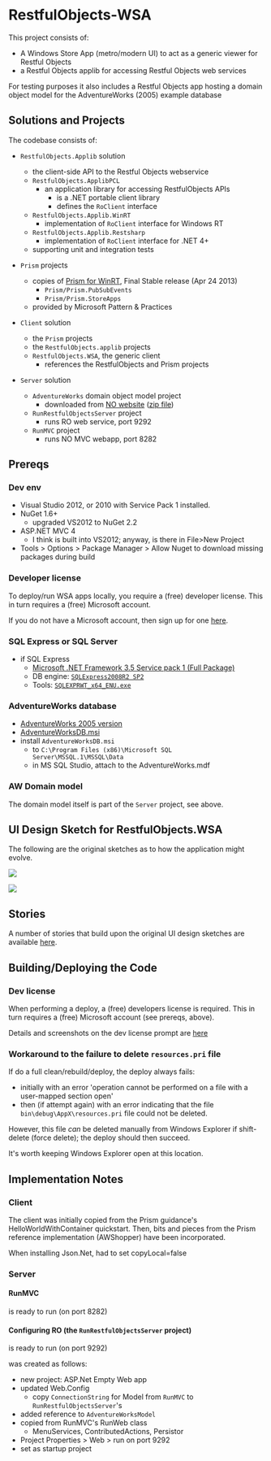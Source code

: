 RestfulObjects-WSA
==================

This project consists of:

* A Windows Store App (metro/modern UI) to act as a generic viewer for Restful Objects
* a Restful Objects applib for accessing Restful Objects web services

For testing purposes it also includes a Restful Objects app hosting a domain object model for the AdventureWorks (2005) example database


## Solutions and Projects

The codebase consists of:

* `RestfulObjects.Applib` solution
   - the client-side API to the Restful Objects webservice
   - `RestfulObjects.ApplibPCL`
      - an application library for accessing RestfulObjects APIs
         - is a .NET portable client library
         - defines the `RoClient` interface
   - `RestfulObjects.Applib.WinRT`
      - implementation of `RoClient` interface for Windows RT
   - `RestfulObjects.Applib.Restsharp`
      - implementation of `RoClient` interface for .NET 4+
   - supporting unit and integration tests

* `Prism` projects
   - copies of [Prism for WinRT](http://prismwindowsruntime.codeplex.com/releases), Final Stable release (Apr 24 2013)
     - `Prism/Prism.PubSubEvents`
     - `Prism/Prism.StoreApps`
   - provided by Microsoft Pattern & Practices   

* `Client` solution
   - the `Prism` projects
   - the `RestfulObjects.applib` projects
   - `RestfulObjects.WSA`, the generic client
      - references the RestfulObjects and Prism projects

* `Server` solution
   - `AdventureWorks` domain object model project
      - downloaded from [NO website](http://nakedobjects.codeplex.com/releases/view/100899) ([zip file](http://nakedobjects.codeplex.com/downloads/get/609253))
   - `RunRestfulObjectsServer` project
      - runs RO web service, port 9292
   - `RunMVC` project
      - runs NO MVC webapp, port 8282


## Prereqs

### Dev env
- Visual Studio 2012, or 2010 with Service Pack 1 installed.
- NuGet 1.6+
  - upgraded VS2012 to NuGet 2.2
- ASP.NET MVC 4
  - I think is built into VS2012; anyway, is there in File>New Project
- Tools > Options > Package Manager > Allow Nuget to download missing packages during build


### Developer license

To deploy/run WSA apps locally, you require a (free) developer license.  This in turn requires a (free) Microsoft account.

If you do not have a Microsoft account, then sign up for one [here](https://signup.live.com/signup.aspx?lic=1).



### SQL Express or SQL Server

* if SQL Express
  - [Microsoft .NET Framework 3.5 Service pack 1 (Full Package)](http://www.microsoft.com/en-gb/download/details.aspx?id=25150)
  - DB engine: [`SQLExpress2008R2 SP2`](http://www.microsoft.com/en-gb/download/details.aspx?id=30438)
  - Tools: [`SQLEXPRWT_x64_ENU.exe`](http://download.microsoft.com/download/0/4/B/04BE03CD-EAF3-4797-9D8D-2E08E316C998/SQLEXPRWT_x64_ENU.exe)

### AdventureWorks database
- [AdventureWorks 2005 version](http://msftdbprodsamples.codeplex.com/releases/view/4004)
- [AdventureWorksDB.msi](http://msftdbprodsamples.codeplex.com/downloads/get/11753)
- install `AdventureWorksDB.msi`
  - to `C:\Program Files (x86)\Microsoft SQL Server\MSSQL.1\MSSQL\Data`
  - in MS SQL Studio, attach to the AdventureWorks.mdf

### AW Domain model

The domain model itself is part of the `Server` project, see above.

## UI Design Sketch for RestfulObjects.WSA

The following are the original sketches as to how the application might evolve.

![](https://github.com/danhaywood/restfulobjects-wsa/blob/master/specs/mockups/Slide1.PNG?raw=true)

![](https://github.com/danhaywood/restfulobjects-wsa/blob/master/specs/mockups/Slide2.PNG?raw=true)

## Stories

A number of stories that build upon the original UI design sketches are available [here](https://github.com/danhaywood/restfulobjects-wsa/tree/master/specs/stories).  


## Building/Deploying the Code

### Dev license

When performing a deploy, a (free) developers license is required.  This in turn requires a (free) Microsoft account (see prereqs, above).

Details and screenshots on the dev license prompt are [here](http://www.c-sharpcorner.com/UploadFile/7e39ca/how-to-renew-developer-license-for-windows-store-apps/)


### Workaround to the failure to delete `resources.pri` file

If do a full clean/rebuild/deploy, the deploy always fails:

- initially with an error 'operation cannot be performed on a file with a user-mapped section open'
- then (if attempt again) with an error indicating that the file `bin\debug\AppX\resources.pri` file could not be deleted.

However, this file *can* be deleted manually from Windows Explorer if shift-delete (force delete); the deploy should then succeed.

It's worth keeping Windows Explorer open at this location.

## Implementation Notes

### Client

The client was initially copied from the Prism guidance's HelloWorldWithContainer quickstart.  Then, bits and pieces from the Prism reference implementation (AWShopper) have been incorporated.

When installing Json.Net, had to set copyLocal=false

### Server

#### RunMVC

is ready to run (on port 8282)

#### Configuring RO (the `RunRestfulObjectsServer` project)

is ready to run (on port 9292)

was created as follows:

- new project: ASP.Net Empty Web app
- updated Web.Config
  - copy `ConnectionString` for Model from `RunMVC` to `RunRestfulObjectsServer`'s
- added reference to `AdventureWorksModel`
- copied from RunMVC's RunWeb class
  - MenuServices, ContributedActions, Persistor
- Project Properties > Web > run on port 9292
- set as startup project


